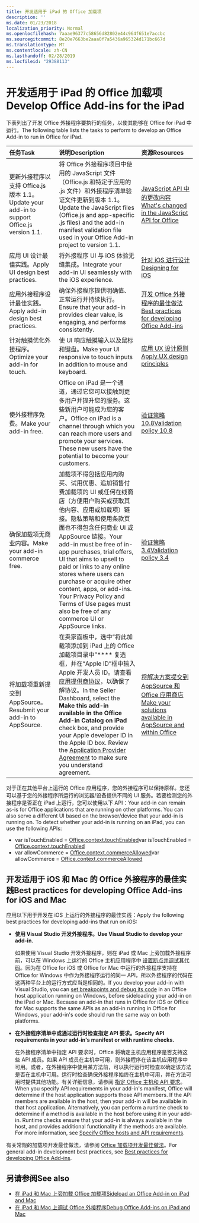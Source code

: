 ```yaml
---
title: 开发适用于 iPad 的 Office 加载项
description: ''
ms.date: 01/23/2018
localization_priority: Normal
ms.openlocfilehash: 7aaae96377c58656d82802e44c964f651e7accbc
ms.sourcegitcommit: 8e20e7663be2aaa0f7a5436a965324d171bc667d
ms.translationtype: MT
ms.contentlocale: zh-CN
ms.lasthandoff: 02/28/2019
ms.locfileid: "29388113"
---
```

# <a name="develop-office-add-ins-for-the-ipad"></a><span data-ttu-id="e2da1-102">开发适用于 iPad 的 Office 加载项</span><span class="sxs-lookup"><span data-stu-id="e2da1-102">Develop Office Add-ins for the iPad</span></span>


<span data-ttu-id="e2da1-103">下表列出了开发 Office 外接程序要执行的任务，以使其能够在 Office for iPad 中运行。</span><span class="sxs-lookup"><span data-stu-id="e2da1-103">The following table lists the tasks to perform to develop an Office Add-in to run in Office for iPad.</span></span>


|<span data-ttu-id="e2da1-104">**任务**</span><span class="sxs-lookup"><span data-stu-id="e2da1-104">**Task**</span></span>|<span data-ttu-id="e2da1-105">**说明**</span><span class="sxs-lookup"><span data-stu-id="e2da1-105">**Description**</span></span>|<span data-ttu-id="e2da1-106">**资源**</span><span class="sxs-lookup"><span data-stu-id="e2da1-106">**Resources**</span></span>|
|:-----|:-----|:-----|
|<span data-ttu-id="e2da1-107">更新外接程序以支持 Office.js 版本 1.1。</span><span class="sxs-lookup"><span data-stu-id="e2da1-107">Update your add-in to support Office.js version 1.1.</span></span>|<span data-ttu-id="e2da1-108">将 Office 外接程序项目中使用的 JavaScript 文件（Office.js 和特定于应用的 .js 文件）和外接程序清单验证文件更新到版本 1.1。</span><span class="sxs-lookup"><span data-stu-id="e2da1-108">Update the JavaScript files (Office.js and app-specific .js files) and the add-in manifest validation file used in your Office Add-in project to version 1.1.</span></span>|[<span data-ttu-id="e2da1-109">JavaScript API 中的更改内容</span><span class="sxs-lookup"><span data-stu-id="e2da1-109">What's changed in the JavaScript API for Office</span></span>](https://docs.microsoft.com/office/dev/add-ins/reference/what's-changed-in-the-javascript-api-for-office)|
|<span data-ttu-id="e2da1-110">应用 UI 设计最佳实践。</span><span class="sxs-lookup"><span data-stu-id="e2da1-110">Apply UI design best practices.</span></span>|<span data-ttu-id="e2da1-111">将外接程序 UI 与 iOS 体验无缝集成。</span><span class="sxs-lookup"><span data-stu-id="e2da1-111">Integrate your add-in UI seamlessly with the iOS experience.</span></span>|[<span data-ttu-id="e2da1-112">针对 iOS 进行设计</span><span class="sxs-lookup"><span data-stu-id="e2da1-112">Designing for iOS</span></span>](https://developer.apple.com/library/ios/documentation/UserExperience/Conceptual/MobileHIG/)|
|<span data-ttu-id="e2da1-113">应用外接程序设计最佳实践。</span><span class="sxs-lookup"><span data-stu-id="e2da1-113">Apply add-in design best practices.</span></span>|<span data-ttu-id="e2da1-114">确保外接程序提供明确值、正常运行并持续执行。</span><span class="sxs-lookup"><span data-stu-id="e2da1-114">Ensure that your add-in provides clear value, is engaging, and performs consistently.</span></span>|[<span data-ttu-id="e2da1-115">开发 Office 外接程序的最佳做法</span><span class="sxs-lookup"><span data-stu-id="e2da1-115">Best practices for developing Office Add-ins</span></span>](../concepts/add-in-development-best-practices.md)|
|<span data-ttu-id="e2da1-116">针对触摸优化外接程序。</span><span class="sxs-lookup"><span data-stu-id="e2da1-116">Optimize your add-in for touch.</span></span>|<span data-ttu-id="e2da1-117">使 UI 响应触摸输入以及鼠标和键盘。</span><span class="sxs-lookup"><span data-stu-id="e2da1-117">Make your UI responsive to touch inputs in addition to mouse and keyboard.</span></span>|[<span data-ttu-id="e2da1-118">应用 UX 设计原则</span><span class="sxs-lookup"><span data-stu-id="e2da1-118">Apply UX design principles</span></span>](../concepts/add-in-development-best-practices.md#apply-ux-design-principles)|
|<span data-ttu-id="e2da1-119">使外接程序免费。</span><span class="sxs-lookup"><span data-stu-id="e2da1-119">Make your add-in free.</span></span>|<span data-ttu-id="e2da1-p101">Office on iPad 是一个通道，通过它您可以接触到更多用户并提升您的服务。这些新用户可能成为您的客户。</span><span class="sxs-lookup"><span data-stu-id="e2da1-p101">Office on iPad is a channel through which you can reach more users and promote your services. These new users have the potential to become your customers.</span></span>|[<span data-ttu-id="e2da1-122">验证策略 10.8</span><span class="sxs-lookup"><span data-stu-id="e2da1-122">Validation policy 10.8</span></span>](https://docs.microsoft.com/office/dev/store/validation-policies#10-apps-and-add-ins-utilize-supported-capabilities)|
|<span data-ttu-id="e2da1-123">确保加载项无商业内容。</span><span class="sxs-lookup"><span data-stu-id="e2da1-123">Make your add-in commerce free.</span></span>|<span data-ttu-id="e2da1-124">加载项不得包括应用内购买、试用优惠、追加销售付费加载项的 UI 或任何在线商店（方便用户购买或获取其他内容、应用或加载项）链接。隐私策略和使用条款页面也不得包含任何商业 UI 或 AppSource 链接。</span><span class="sxs-lookup"><span data-stu-id="e2da1-124">Your add-in must be free of in-app purchases, trial offers, UI that aims to upsell to paid or links to any online stores where users can purchase or acquire other content, apps, or add-ins. Your Privacy Policy and Terms of Use pages must also be free of any commerce UI or AppSource links.</span></span>|[<span data-ttu-id="e2da1-125">验证策略 3.4</span><span class="sxs-lookup"><span data-stu-id="e2da1-125">Validation policy 3.4</span></span>](https://docs.microsoft.com/office/dev/store/validation-policies#3-apps-and-add-ins-can-sell-additional-features-or-content-through-purchases-within-the-app-or-add-in)|
|<span data-ttu-id="e2da1-126">将加载项重新提交到 AppSource。</span><span class="sxs-lookup"><span data-stu-id="e2da1-126">Resubmit your add-in to AppSource.</span></span>|<span data-ttu-id="e2da1-p102">在卖家面板中，选中“将此加载项添加到 iPad 上的 Office 加载项目录中”\*\*\*\* 复选框，并在“Apple ID”框中输入 Apple 开发人员 ID。请查看[应用提供商协议](https://sellerdashboard.microsoft.com/Assets/Content/Agreements/en-US/Office_Store_Seller_Agreement_20120927.htm)，以确保了解协议。</span><span class="sxs-lookup"><span data-stu-id="e2da1-p102">In the Seller Dashboard, select the **Make this add-in available in the Office Add-in Catalog on iPad** check box, and provide your Apple developer ID in the Apple ID box. Review the [Application Provider Agreement](https://sellerdashboard.microsoft.com/Assets/Content/Agreements/en-US/Office_Store_Seller_Agreement_20120927.htm) to make sure you understand agreement.</span></span>|[<span data-ttu-id="e2da1-129">将解决方案提交到 AppSource 和 Office 应用商店</span><span class="sxs-lookup"><span data-stu-id="e2da1-129">Make your solutions available in AppSource and within Office</span></span>](https://docs.microsoft.com/office/dev/store/submit-to-the-office-store)|

<span data-ttu-id="e2da1-p103">对于正在其他平台上运行的 Office 应用程序，您的外接程序可以保持原样。您还可以基于您的外接程序所运行的浏览器/设备提供不同的 UI 服务。若要检测您的外接程序是否正在 iPad 上运行，您可以使用以下 API：</span><span class="sxs-lookup"><span data-stu-id="e2da1-p103">Your add-in can remain as-is for Office applications that are running on other platforms. You can also serve a different UI based on the browser/device that your add-in is running on. To detect whether your add-in is running on an iPad, you can use the following APIs:</span></span>
- <span data-ttu-id="e2da1-133">var isTouchEnabled = [Office.context.touchEnabled](https://docs.microsoft.com/javascript/api/office/office.context#touchenabled)</span><span class="sxs-lookup"><span data-stu-id="e2da1-133">var isTouchEnabled = [Office.context.touchEnabled](https://docs.microsoft.com/javascript/api/office/office.context#touchenabled)</span></span>
- <span data-ttu-id="e2da1-134">var allowCommerce = [Office.context.commerceAllowed](https://docs.microsoft.com/javascript/api/office/office.context#commerceallowed)</span><span class="sxs-lookup"><span data-stu-id="e2da1-134">var allowCommerce = [Office.context.commerceAllowed](https://docs.microsoft.com/javascript/api/office/office.context#commerceallowed)</span></span>
    

## <a name="best-practices-for-developing-office-add-ins-for-ios-and-mac"></a><span data-ttu-id="e2da1-135">开发适用于 iOS 和 Mac 的 Office 外接程序的最佳实践</span><span class="sxs-lookup"><span data-stu-id="e2da1-135">Best practices for developing Office Add-ins for iOS and Mac</span></span>

<span data-ttu-id="e2da1-136">应用以下用于开发在 iOS 上运行的外接程序的最佳实践：</span><span class="sxs-lookup"><span data-stu-id="e2da1-136">Apply the following best practices for developing add-ins that run on iOS:</span></span>


-  <span data-ttu-id="e2da1-137">**使用 Visual Studio 开发外接程序。**</span><span class="sxs-lookup"><span data-stu-id="e2da1-137">**Use Visual Studio to develop your add-in.**</span></span>
    
    <span data-ttu-id="e2da1-p104">如果使用 Visual Studio 开发外接程序，则在 iPad 或 Mac 上旁加载外接程序前，可以在 Windows 上运行的 Office 主机应用程序中 [设置断点并调试其代码](../develop/create-and-debug-office-add-ins-in-visual-studio.md)。因为在 Office for iOS 或 Office for Mac 中运行的外接程序支持在 Office for Windows 中作为外接程序运行的同一 API，所以外接程序的代码在这两种平台上的运行方式应当是相同的。</span><span class="sxs-lookup"><span data-stu-id="e2da1-p104">If you develop your add-in with Visual Studio, you can [set breakpoints and debug its code](../develop/create-and-debug-office-add-ins-in-visual-studio.md) in an Office host application running on Windows, before sideloading your add-in on the iPad or Mac. Because an add-in that runs in Office for iOS or Office for Mac supports the same APIs as an add-in running in Office for Windows, your add-in's code should run the same way on both platforms.</span></span>
    
-  <span data-ttu-id="e2da1-140">**在外接程序清单中或通过运行时检查指定 API 要求。**</span><span class="sxs-lookup"><span data-stu-id="e2da1-140">**Specify API requirements in your add-in's manifest or with runtime checks.**</span></span>
    
    <span data-ttu-id="e2da1-p105">在外接程序清单中指定 API 要求时，Office 将确定主机应用程序是否支持这些 API 成员。如果 API 成员在主机中可用，则外接程序在该主机应用程序中可用。或者，在外接程序中使用某方法前，可以执行运行时检查以确定该方法是否在主机中可用。运行时检查确保外接程序始终在主机中可用，并在方法可用时提供其他功能。有关详细信息，请参阅 [指定 Office 主机和 API 要求](specify-office-hosts-and-api-requirements.md)。</span><span class="sxs-lookup"><span data-stu-id="e2da1-p105">When you specify API requirements in your add-in's manifest, Office will determine if the host application supports those API members. If the API members are available in the host, then your add-in will be available in that host application. Alternatively, you can perform a runtime check to determine if a method is available in the host before using it in your add-in. Runtime checks ensure that your add-in is always available in the host, and provides additional functionality if the methods are available. For more information, see [Specify Office hosts and API requirements](specify-office-hosts-and-api-requirements.md).</span></span>
    
<span data-ttu-id="e2da1-146">有关常规的加载项开发最佳做法，请参阅 [Office 加载项开发最佳做法](../concepts/add-in-development-best-practices.md)。</span><span class="sxs-lookup"><span data-stu-id="e2da1-146">For general add-in development best practices, see [Best practices for developing Office Add-ins](../concepts/add-in-development-best-practices.md).</span></span>


## <a name="see-also"></a><span data-ttu-id="e2da1-147">另请参阅</span><span class="sxs-lookup"><span data-stu-id="e2da1-147">See also</span></span>

- [<span data-ttu-id="e2da1-148">在 iPad 和 Mac 上旁加载 Office 加载项</span><span class="sxs-lookup"><span data-stu-id="e2da1-148">Sideload an Office Add-in on iPad and Mac</span></span>](../testing/sideload-an-office-add-in-on-ipad-and-mac.md)  
- [<span data-ttu-id="e2da1-149">在 iPad 和 Mac 上调试 Office 外接程序</span><span class="sxs-lookup"><span data-stu-id="e2da1-149">Debug Office Add-ins on iPad and Mac</span></span>](../testing/debug-office-add-ins-on-ipad-and-mac.md)
    

